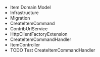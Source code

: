 * Item Domain Model
* Infrastructure
* Migration
* CreateItemCommand
* ContribUrlService
* HttpClientFactoryExtension
* CreateItemCommandHandler
* ItemController
* TODO Test CreateItemCommandHandler